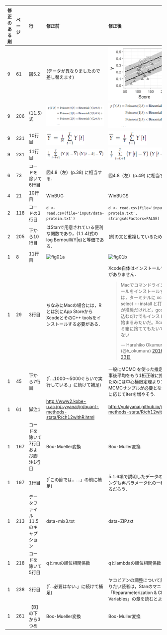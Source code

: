 | 修正のある刷 | ページ | 行 | 修正前 | 修正後 |
|:-----------|:------------|:------------|:------------|:------------|
| 9 | 61 | 図5.2 | (データが異なりましたので差し替えます) | ![fig5-2](chap05/output/fig5-2.png) |
| 9 | 206 | (11.5)式 | ![fig02a](errata/fig02a.png) | ![fig02b](errata/fig02b.png) |
| 9 | 231 | 10行目 | ![fig03a](errata/fig03a.png) | ![fig03b](errata/fig03b.png) |
| 9 | 231 | 11行目 | ![fig04a](errata/fig04a.png) | ![fig04b](errata/fig04b.png) |
| 6 | 73 | コードを除いて6行目 | 図4.8（左）(p.38) に相当する． | 図4.8（左）(p.49) に相当する． |
| 4 | 21 | 10行目 | WinBUG | WinBUGS |
| 2 | 118 | コードの3行目 | `d <- read.csv(file='input/data-protein.txt')` | `d <- read.csv(file='input/data-protein.txt', stringsAsFactors=FALSE)` |
| 2 | 205 | 下から10行目 | はStanで用意されている便利な関数であり，(11.4)式のlog Bernoulli(Y&#124;q)と等価である． | (前の文と重複しているため削除) |
| 1 | 8 | 11行目 | ![fig01a](errata/fig01a.png) | ![fig01b](errata/fig01b.png) |
| 1 | 29 | 3行目 | ちなみにMacの場合には，Rとは別にApp StoreからXcodeとそのC++ toolsをインストールする必要がある． | Xcode自体はインストールする必要がありません．</br><blockquote class="twitter-tweet" data-lang="ja"><p lang="ja" dir="ltr">Macでコマンドライン開発ツールをインストールするには，ターミナルに xcode-select --install と打ち込むのが推奨だけれど，gcc と打ち込むだけでもインストールが始まるみたいだ。Xcodeはゴミ箱に捨ててもたいてい困らない</p>&mdash; Haruhiko Okumura (@h_okumura) <a href="https://twitter.com/h_okumura/status/790005951650631680">2016年10月23日</a></blockquote> |
| 1 | 45 | 下から7行目 | (「…1000～5000ぐらいで実行している.」に続けて補足) | 一般にMCMC を使った推定の場合，事後平均をもう1桁正確に推定するためには中心極限定理より100倍のMCMCサンプルが必要となる. 必要に応じてiterを増やそう. |
| 1 | 61 | 脚注1 | http://www2.kobe-u.ac.jp/~yyanai/jp/quant-methods-stata/R/ch12withR.html | http://yukiyanai.github.io/jp/quant-methods-stata/R/ch12withR.html |
| 1 | 167 | コードを除いて7行目</br>および脚注1行目 | Box-Mueller変換 | Box-Muller変換 |
| 1 | 197 | 1行目 | (「この節では，…」の前に補足) | 5.1.6項で説明したデータのスケーリングも再パラメータ化の一種と言えるだろう． |
| 1 | 213 | データファイル11.5のキャプション | data-mix3.txt | data-ZIP.txt |
| 1 | 218 | コードを除いて5行目 | qとmuの順位相関係数 | qとlambdaの順位相関係数 |
| 1 | 238 | 2行目 | (「…必要はない.」に続けて補足) | ヤコビアンの調整について詳しく知りたい読者は，Stanのマニュアルの「Reparameterization & Change of Variables」の章を読むとよい． |
| 1 | 261 | 【B】の下から3つめ | Box-Mueller変換 | Box-Muller変換 |
